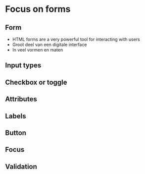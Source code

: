 # Focus on forms
## Form
- HTML forms are a very powerful tool for interacting with users
- Groot deel van een digitale interface
- In veel vormen en maten

## Input types

## Checkbox or toggle

## Attributes

## Labels

## Button

## Focus

## Validation

<!--stackedit_data:
eyJoaXN0b3J5IjpbLTU4ODA4NjAsLTIwODg3NDY2MTJdfQ==
-->